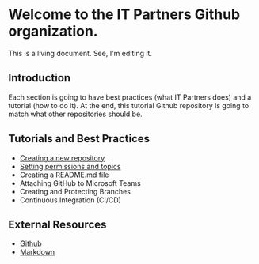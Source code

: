 # Welcome to the IT Partners Github organization. 

This is a living document. See, I'm editing it. 

## Introduction

Each section is going to have best practices (what IT Partners does) and a tutorial (how to do it). At the end, this tutorial Github repository is going to match what other repositories should be. 

## Tutorials and Best Practices
* [Creating a new repository](https://github.com/itpartnersillinois/tutorial/blob/master/Creating_Repository.md)
* [Setting permissions and topics](https://github.com/itpartnersillinois/tutorial/blob/master/Setting_Permissions_and_Topics.md)
* Creating a README.md file 
* Attaching GitHub to Microsoft Teams 
* Creating and Protecting Branches 
* Continuous Integration (CI/CD) 

## External Resources
* [Github](https://guides.github.com/activities/hello-world/)
* [Markdown](https://www.markdowntutorial.com/)
